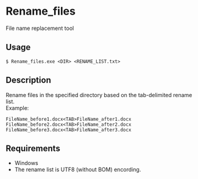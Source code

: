 # Rename_files 
File name replacement tool

## Usage  
```
$ Rename_files.exe <DIR> <RENAME_LIST.txt>
```

## Description  
Rename files in the specified directory based on the tab-delimited rename list.  
Example:
```
FileName_before1.docx<TAB>FileName_after1.docx
FileName_before2.docx<TAB>FileName_after2.docx
FileName_before3.docx<TAB>FileName_after3.docx
```

## Requirements
- Windows
- The rename list is UTF8 (without BOM) encording.

